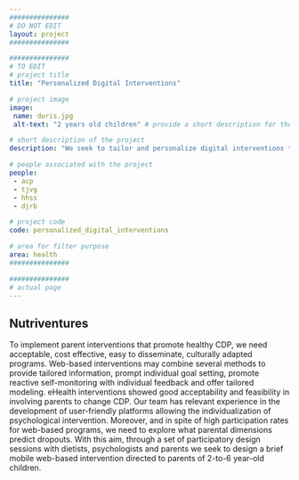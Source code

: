 ```yaml
---
###############
# DO NOT EDIT
layout: project
###############

###############
# TO EDIT
# project title
title: "Personalized Digital Interventions"

# project image
image:
 name: doris.jpg
 alt-text: "2 years old children" # provide a short description for the image #a11y

# short description of the project
description: "We seek to tailor and personalize digital interventions to increase users motivation and adherence to the interventions. To this end, is crucial to gather a deep understanding of the intervention, context of use, benefits and difficulties associated and to accede to the mental models (goals, needs, motivations, etc) of the users."

# people associated with the project
people:
 - acp
 - tjvg
 - hhss
 - djrb

# project code
code: personalized_digital_interventions

# area for filter purpose
area: health
###############

###############
# actual page
---
```


## Nutriventures
To implement parent interventions that promote healthy CDP, we need acceptable, cost effective, easy to disseminate, culturally adapted programs. Web-based interventions may combine several methods to provide tailored information, prompt individual goal setting, promote reactive self-monitoring with individual feedback and offer tailored modeling. eHealth interventions showed good acceptability and feasibility in involving parents to change CDP. Our team has relevant experience in the development of user-friendly platforms allowing the individualization of psychological intervention. Moreover, and in spite of high participation rates for web-based programs, we need to explore what parental dimensions predict dropouts. With this aim, through a set of participatory design sessions with dietists, psychologists and parents we seek to design a brief mobile web-based intervention directed  to parents of 2-to-6 year-old children.